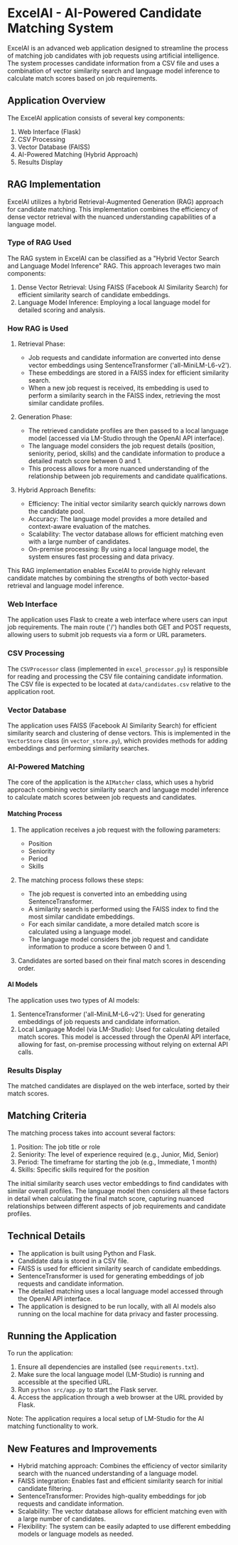 # ExcelAI - AI-Powered Candidate Matching System

ExcelAI is an advanced web application designed to streamline the process of matching job candidates with job requests using artificial intelligence. The system processes candidate information from a CSV file and uses a combination of vector similarity search and language model inference to calculate match scores based on job requirements.

## Application Overview

The ExcelAI application consists of several key components:

1. Web Interface (Flask)
2. CSV Processing
3. Vector Database (FAISS)
4. AI-Powered Matching (Hybrid Approach)
5. Results Display

## RAG Implementation

ExcelAI utilizes a hybrid Retrieval-Augmented Generation (RAG) approach for candidate matching. This implementation combines the efficiency of dense vector retrieval with the nuanced understanding capabilities of a language model.

### Type of RAG Used

The RAG system in ExcelAI can be classified as a "Hybrid Vector Search and Language Model Inference" RAG. This approach leverages two main components:

1. Dense Vector Retrieval: Using FAISS (Facebook AI Similarity Search) for efficient similarity search of candidate embeddings.
2. Language Model Inference: Employing a local language model for detailed scoring and analysis.

### How RAG is Used

1. Retrieval Phase:
   - Job requests and candidate information are converted into dense vector embeddings using SentenceTransformer ('all-MiniLM-L6-v2').
   - These embeddings are stored in a FAISS index for efficient similarity search.
   - When a new job request is received, its embedding is used to perform a similarity search in the FAISS index, retrieving the most similar candidate profiles.

2. Generation Phase:
   - The retrieved candidate profiles are then passed to a local language model (accessed via LM-Studio through the OpenAI API interface).
   - The language model considers the job request details (position, seniority, period, skills) and the candidate information to produce a detailed match score between 0 and 1.
   - This process allows for a more nuanced understanding of the relationship between job requirements and candidate qualifications.

3. Hybrid Approach Benefits:
   - Efficiency: The initial vector similarity search quickly narrows down the candidate pool.
   - Accuracy: The language model provides a more detailed and context-aware evaluation of the matches.
   - Scalability: The vector database allows for efficient matching even with a large number of candidates.
   - On-premise processing: By using a local language model, the system ensures fast processing and data privacy.

This RAG implementation enables ExcelAI to provide highly relevant candidate matches by combining the strengths of both vector-based retrieval and language model inference.

### Web Interface

The application uses Flask to create a web interface where users can input job requirements. The main route ('/') handles both GET and POST requests, allowing users to submit job requests via a form or URL parameters.

### CSV Processing

The `CSVProcessor` class (implemented in `excel_processor.py`) is responsible for reading and processing the CSV file containing candidate information. The CSV file is expected to be located at `data/candidates.csv` relative to the application root.

### Vector Database

The application uses FAISS (Facebook AI Similarity Search) for efficient similarity search and clustering of dense vectors. This is implemented in the `VectorStore` class (in `vector_store.py`), which provides methods for adding embeddings and performing similarity searches.

### AI-Powered Matching

The core of the application is the `AIMatcher` class, which uses a hybrid approach combining vector similarity search and language model inference to calculate match scores between job requests and candidates.

#### Matching Process

1. The application receives a job request with the following parameters:
   - Position
   - Seniority
   - Period
   - Skills

2. The matching process follows these steps:
   - The job request is converted into an embedding using SentenceTransformer.
   - A similarity search is performed using the FAISS index to find the most similar candidate embeddings.
   - For each similar candidate, a more detailed match score is calculated using a language model.
   - The language model considers the job request and candidate information to produce a score between 0 and 1.

3. Candidates are sorted based on their final match scores in descending order.

#### AI Models

The application uses two types of AI models:

1. SentenceTransformer ('all-MiniLM-L6-v2'): Used for generating embeddings of job requests and candidate information.
2. Local Language Model (via LM-Studio): Used for calculating detailed match scores. This model is accessed through the OpenAI API interface, allowing for fast, on-premise processing without relying on external API calls.

### Results Display

The matched candidates are displayed on the web interface, sorted by their match scores.

## Matching Criteria

The matching process takes into account several factors:

1. Position: The job title or role
2. Seniority: The level of experience required (e.g., Junior, Mid, Senior)
3. Period: The timeframe for starting the job (e.g., Immediate, 1 month)
4. Skills: Specific skills required for the position

The initial similarity search uses vector embeddings to find candidates with similar overall profiles. The language model then considers all these factors in detail when calculating the final match score, capturing nuanced relationships between different aspects of job requirements and candidate profiles.

## Technical Details

- The application is built using Python and Flask.
- Candidate data is stored in a CSV file.
- FAISS is used for efficient similarity search of candidate embeddings.
- SentenceTransformer is used for generating embeddings of job requests and candidate information.
- The detailed matching uses a local language model accessed through the OpenAI API interface.
- The application is designed to be run locally, with all AI models also running on the local machine for data privacy and faster processing.

## Running the Application

To run the application:

1. Ensure all dependencies are installed (see `requirements.txt`).
2. Make sure the local language model (LM-Studio) is running and accessible at the specified URL.
3. Run `python src/app.py` to start the Flask server.
4. Access the application through a web browser at the URL provided by Flask.

Note: The application requires a local setup of LM-Studio for the AI matching functionality to work.

## New Features and Improvements

- Hybrid matching approach: Combines the efficiency of vector similarity search with the nuanced understanding of a language model.
- FAISS integration: Enables fast and efficient similarity search for initial candidate filtering.
- SentenceTransformer: Provides high-quality embeddings for job requests and candidate information.
- Scalability: The vector database allows for efficient matching even with a large number of candidates.
- Flexibility: The system can be easily adapted to use different embedding models or language models as needed.
